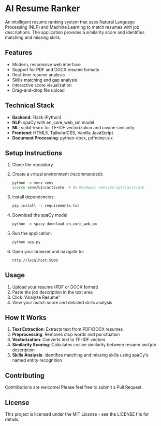# AI Resume Ranker

An intelligent resume ranking system that uses Natural Language Processing (NLP) and Machine Learning to match resumes with job descriptions. The application provides a similarity score and identifies matching and missing skills.

## Features

- Modern, responsive web interface
- Support for PDF and DOCX resume formats
- Real-time resume analysis
- Skills matching and gap analysis
- Interactive score visualization
- Drag-and-drop file upload

## Technical Stack

- **Backend**: Flask (Python)
- **NLP**: spaCy with en_core_web_sm model
- **ML**: scikit-learn for TF-IDF vectorization and cosine similarity
- **Frontend**: HTML5, TailwindCSS, Vanilla JavaScript
- **Document Processing**: python-docx, pdfminer.six

## Setup Instructions

1. Clone the repository

2. Create a virtual environment (recommended):
   ```bash
   python -m venv venv
   source venv/bin/activate  # On Windows: venv\Scripts\activate
   ```

3. Install dependencies:
   ```bash
   pip install -r requirements.txt
   ```

4. Download the spaCy model:
   ```bash
   python -m spacy download en_core_web_sm
   ```

5. Run the application:
   ```bash
   python app.py
   ```

6. Open your browser and navigate to:
   ```
   http://localhost:5000
   ```

## Usage

1. Upload your resume (PDF or DOCX format)
2. Paste the job description in the text area
3. Click "Analyze Resume"
4. View your match score and detailed skills analysis

## How It Works

1. **Text Extraction**: Extracts text from PDF/DOCX resumes
2. **Preprocessing**: Removes stop words and punctuation
3. **Vectorization**: Converts text to TF-IDF vectors
4. **Similarity Scoring**: Calculates cosine similarity between resume and job description
5. **Skills Analysis**: Identifies matching and missing skills using spaCy's named entity recognition

## Contributing

Contributions are welcome! Please feel free to submit a Pull Request.

## License

This project is licensed under the MIT License - see the LICENSE file for details.